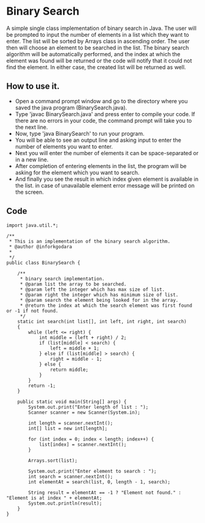 # Binary Search

A simple single class implementation of binary search in Java. The user will be prompted to input the number of elements in a list which they want to enter. The list will be sorted by Arrays class in ascending order. The user then will choose an element to be searched in the list. The binary search algorithm will be automatically performed, and the index at which the element was found will be returned or the code will notify that it could not find the element. In either case, the created list will be returned as well.

## How to use it.
* Open a command prompt window and go to the directory where you saved the java program (BinarySearch.java).
* Type 'javac BinarySearch.java' and press enter to compile your code. If there are no errors in your code, the command prompt will take you to the next line.
* Now, type 'java BinarySearch' to run your program.
* You will be able to see an output line and asking input to enter the number of elements you want to enter.
* Next you will enter the number of elements it can be space-separated or in a new line.
* After completion of entering elements in the list, the program will be asking for the element which you want to search.
* And finally you see the result in which index given element is available in the list. in case of unavailable element error message will be printed on the screen.

## Code
```
import java.util.*;

/**
 * This is an implementation of the binary search algorithm.
 * @author @inforkgodara
 *
 */
public class BinarySearch {

    /**
     * binary search implementation.
     * @param list the array to be searched.
     * @param left the integer which has max size of list.
     * @param right the integer which has minimum size of list.
     * @param search the element being looked for in the array.
     * @return the index at which the search element was first found or -1 if not found.
     */
    static int search(int list[], int left, int right, int search) 
    {
        while (left <= right) {
            int middle = (left + right) / 2;
            if (list[middle] < search) {
                left = middle + 1;
            } else if (list[middle] > search) {
                right = middle - 1;
            } else {
                return middle;
            }
        }
        return -1;
    }

    public static void main(String[] args) {
        System.out.print("Enter length of list : ");
        Scanner scanner = new Scanner(System.in);

        int length = scanner.nextInt();
        int[] list = new int[length];

        for (int index = 0; index < length; index++) {
            list[index] = scanner.nextInt();
        }

        Arrays.sort(list);

        System.out.print("Enter element to search : ");
        int search = scanner.nextInt();
        int elementAt = search(list, 0, length - 1, search);

        String result = elementAt == -1 ? "Element not found." : "Element is at index " + elementAt;
        System.out.println(result);
    }
}
```